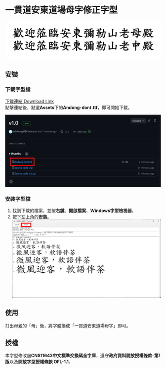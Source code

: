# 一貫道安東道場母字修正字型

![01_compare.jpg](src/01_compare.jpg)

## 安裝

### 下載字型檔

[下載連結 Download Link](https://github.com/minhung1126/andong_fonts/releases/latest)\
點擊連結後，點選**Assets**下的**Andong-dont.ttf**，即可開始下載。

![02_01_download_page.png](src/02_01_download_page.png)

### 安裝字型檔

1. 找到下載的檔案，並按**右鍵**、**開啟檔案**、**Windows字型檢視器**。
2. 按下左上角的**安裝**。
![02_02_install_page.png](src/02_02_install_page.png)

## 使用

打出母親的「母」後，將字體換成「一貫道安東道場母字」即可。

## 授權

本字型修改自**CNS11643中文標準交換碼全字庫**，遵守**政府資料開放授權條款-第1版**以及**開放字型授權條款 OFL-1.1**。
